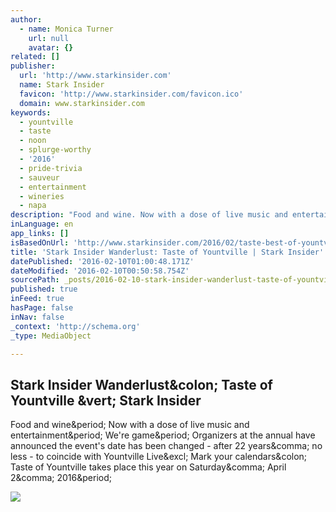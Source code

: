 ```yaml
---
author:
  - name: Monica Turner
    url: null
    avatar: {}
related: []
publisher:
  url: 'http://www.starkinsider.com'
  name: Stark Insider
  favicon: 'http://www.starkinsider.com/favicon.ico'
  domain: www.starkinsider.com
keywords:
  - yountville
  - taste
  - noon
  - splurge-worthy
  - '2016'
  - pride-trivia
  - sauveur
  - entertainment
  - wineries
  - napa
description: "Food and wine. Now with a dose of live music and entertainment. We're game. Organizers at the annual have announced the event's date has been changed - after 22 years, no less - to coincide with Yountville Live! Mark your calendars: Taste of Yountville takes place this year on Saturday, April 2, 2016."
inLanguage: en
app_links: []
isBasedOnUrl: 'http://www.starkinsider.com/2016/02/taste-best-of-yountville-napa.html'
title: 'Stark Insider Wanderlust: Taste of Yountville | Stark Insider'
datePublished: '2016-02-10T01:00:48.171Z'
dateModified: '2016-02-10T00:50:58.754Z'
sourcePath: _posts/2016-02-10-stark-insider-wanderlust-taste-of-yountville-or-stark-inside.md
published: true
inFeed: true
hasPage: false
inNav: false
_context: 'http://schema.org'
_type: MediaObject

---
```

<article style=""><h1>Stark Insider Wanderlust&amp;colon; Taste of Yountville &amp;vert; Stark Insider</h1><p>Food and wine&amp;period; Now with a dose of live music and entertainment&amp;period; We're game&amp;period; Organizers at the annual have announced the event's date has been changed - after 22 years&amp;comma; no less - to coincide with Yountville Live&amp;excl; Mark your calendars&amp;colon; Taste of Yountville takes place this year on Saturday&amp;comma; April 2&amp;comma; 2016&amp;period;</p><img src="http://www.starkinsider.com/wordpress/wp-content/uploads/2016/02/Taste-of-Yountville-Live-2016-Stark-event.jpg" /></article>